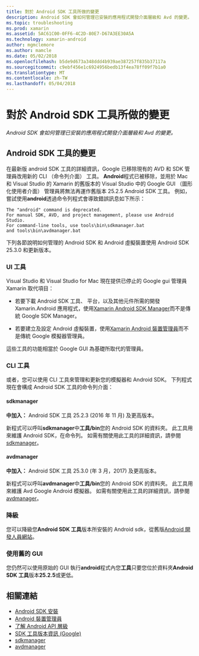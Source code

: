 ```yaml
---
title: 對於 Android SDK 工具所做的變更
description: Android SDK 會如何管理已安裝的應用程式開發介面層級和 Avd 的變更。
ms.topic: troubleshooting
ms.prod: xamarin
ms.assetid: 5AC61C00-0FF6-4C2D-80E7-D67A3EE30A5A
ms.technology: xamarin-android
author: mgmclemore
ms.author: mamcle
ms.date: 05/02/2018
ms.openlocfilehash: b5de9d673a348ddd4b939ae387257f835b37117a
ms.sourcegitcommit: c9ebf456e1c6924956bedb13f4ea78ff09f7b1a0
ms.translationtype: MT
ms.contentlocale: zh-TW
ms.lasthandoff: 05/04/2018
---
```

# <a name="changes-to-the-android-sdk-tooling"></a>對於 Android SDK 工具所做的變更

_Android SDK 會如何管理已安裝的應用程式開發介面層級和 Avd 的變更。_

## <a name="changes-to-android-sdk-tooling"></a>Android SDK 工具的變更

在最新版 android SDK 工具的詳細資訊，Google 已移除現有的 AVD 和 SDK 管理員改用新的 CLI （命令列介面） 工具。 **Android**程式已被移除，並用於 Mac 和 Visual Studio 的 Xamarin 的舊版本的 Visual Studio 中的 Google GUI （圖形化使用者介面） 管理員將無法再運作舊版本 25.2.5 Android SDK 工具。 例如，嘗試使用**android**透過命令列程式會導致錯誤訊息如下所示：

```shell
The "android" command is deprecated.
For manual SDK, AVD, and project management, please use Android Studio.
For command-line tools, use tools\bin\sdkmanager.bat
and tools\bin\avdmanager.bat
```

下列各節說明如何管理的 Android SDK 和 Android 虛擬裝置使用 Android SDK 25.3.0 和更新版本。

### <a name="ui-tools"></a>UI 工具

Visual Studio 和 Visual Studio for Mac 現在提供已停止的 Google gui 管理員 Xamarin 取代項目：

-   若要下載 Android SDK 工具、 平台，以及其他元件所需的開發 Xamarin.Android 應用程式，使用[Xamarin Android SDK Manager](~/android/get-started/installation/android-sdk.md)而不是傳統 Google SDK Manager。

-   若要建立及設定 Android 虛擬裝置，使用[Xamarin Android 裝置管理員](~/android/get-started/installation/android-emulator/xamarin-device-manager.md)而不是傳統 Google 模擬器管理員。

這些工具的功能相當於 Google GUI 為基礎所取代的管理員。

### <a name="cli-tools"></a>CLI 工具

或者，您可以使用 CLI 工具來管理和更新您的模擬器和 Android SDK。 下列程式現在會構成 Android SDK 工具的命令列介面：

#### <a name="sdkmanager"></a>sdkmanager

**中加入：** Android SDK 工具 25.2.3 (2016 年 11 月) 及更高版本。

新程式可以呼叫**sdkmanager**中**工具/bin**您的 Android SDK 的資料夾。 此工具用來維護 Android SDK，在命令列。 如需有關使用此工具的詳細資訊，請參閱[sdkmanager](https://developer.android.com/studio/command-line/sdkmanager.html)。

#### <a name="avdmanager"></a>avdmanager

**中加入：** Android SDK 工具 25.3.0 (年 3 月，2017) 及更高版本。

新程式可以呼叫**avdmanager**中**工具/bin**您的 Android SDK 的資料夾。 此工具用來維護 Avd Google Android 模擬器。 如需有關使用此工具的詳細資訊，請參閱[avdmanager](https://developer.android.com/studio/command-line/avdmanager.html)。

### <a name="downgrading"></a>降級

您可以降級您**Android SDK 工具**版本所安裝的 Android sdk，從舊版[Android 開發人員網站](https://developer.android.com/studio/index.html)。

### <a name="using-the-old-gui"></a>使用舊的 GUI

您仍然可以使用原始的 GUI 執行**android**程式內您**工具**只要您位於資料夾**Android SDK 工具**版本**25.2.5**或更低。


## <a name="related-links"></a>相關連結

- [Android SDK 安裝](~/android/get-started/installation/android-sdk.md)
- [Android 裝置管理員](~/android/get-started/installation/android-emulator/xamarin-device-manager.md)
- [了解 Android API 層級](~/android/app-fundamentals/android-api-levels.md)
- [SDK 工具版本資訊 (Google)](https://developer.android.com/studio/releases/sdk-tools.html)
- [sdkmanager](https://developer.android.com/studio/command-line/sdkmanager.html)
- [avdmanager](https://developer.android.com/studio/command-line/avdmanager.html)
